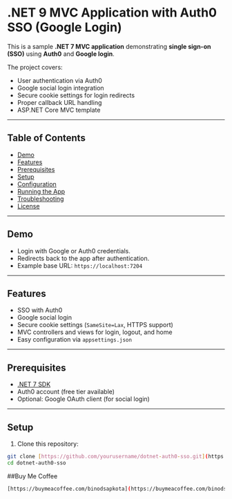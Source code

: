 # .NET 9 MVC Application with Auth0 SSO (Google Login)

This is a sample **.NET 7 MVC application** demonstrating **single sign-on (SSO)** using **Auth0** and **Google login**.

The project covers:

- User authentication via Auth0
- Google social login integration
- Secure cookie settings for login redirects
- Proper callback URL handling
- ASP.NET Core MVC template

---

## Table of Contents

- [Demo](#demo)  
- [Features](#features)  
- [Prerequisites](#prerequisites)  
- [Setup](#setup)  
- [Configuration](#configuration)  
- [Running the App](#running-the-app)  
- [Troubleshooting](#troubleshooting)  
- [License](#license)  

---

## Demo

- Login with Google or Auth0 credentials.
- Redirects back to the app after authentication.
- Example base URL: `https://localhost:7204`

---

## Features

- SSO with Auth0
- Google social login
- Secure cookie settings (`SameSite=Lax`, HTTPS support)
- MVC controllers and views for login, logout, and home
- Easy configuration via `appsettings.json`

---

## Prerequisites

- [.NET 7 SDK](https://dotnet.microsoft.com/download/dotnet/9.0)  
- Auth0 account (free tier available)  
- Optional: Google OAuth client (for social login)

---

## Setup

1. Clone this repository:

```bash
git clone [https://github.com/yourusername/dotnet-auth0-sso.git](https://github.com/binodsapkota/Auth0SsoDemo.git)
cd dotnet-auth0-sso
```
##Buy Me Coffee
```bash
[https://buymeacoffee.com/binodsapkota](https://buymeacoffee.com/binodsapkota)
